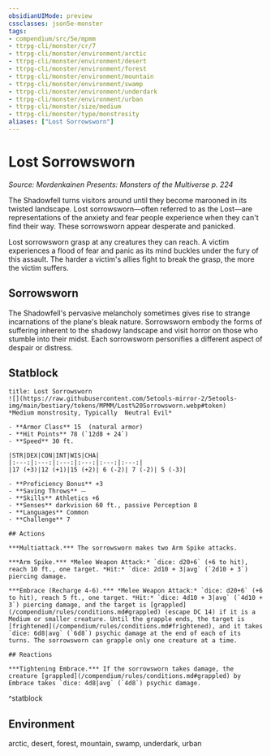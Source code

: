 ```yaml
---
obsidianUIMode: preview
cssclasses: json5e-monster
tags:
- compendium/src/5e/mpmm
- ttrpg-cli/monster/cr/7
- ttrpg-cli/monster/environment/arctic
- ttrpg-cli/monster/environment/desert
- ttrpg-cli/monster/environment/forest
- ttrpg-cli/monster/environment/mountain
- ttrpg-cli/monster/environment/swamp
- ttrpg-cli/monster/environment/underdark
- ttrpg-cli/monster/environment/urban
- ttrpg-cli/monster/size/medium
- ttrpg-cli/monster/type/monstrosity
aliases: ["Lost Sorrowsworn"]
---
```

# Lost Sorrowsworn
*Source: Mordenkainen Presents: Monsters of the Multiverse p. 224*  

The Shadowfell turns visitors around until they become marooned in its twisted landscape. Lost sorrowsworn—often referred to as the Lost—are representations of the anxiety and fear people experience when they can't find their way. These sorrowsworn appear desperate and panicked.

Lost sorrowsworn grasp at any creatures they can reach. A victim experiences a flood of fear and panic as its mind buckles under the fury of this assault. The harder a victim's allies fight to break the grasp, the more the victim suffers.

## Sorrowsworn

The Shadowfell's pervasive melancholy sometimes gives rise to strange incarnations of the plane's bleak nature. Sorrowsworn embody the forms of suffering inherent to the shadowy landscape and visit horror on those who stumble into their midst. Each sorrowsworn personifies a different aspect of despair or distress.

## Statblock

```ad-statblock
title: Lost Sorrowsworn
![](https://raw.githubusercontent.com/5etools-mirror-2/5etools-img/main/bestiary/tokens/MPMM/Lost%20Sorrowsworn.webp#token)
*Medium monstrosity, Typically  Neutral Evil*

- **Armor Class** 15  (natural armor)
- **Hit Points** 78 (`12d8 + 24`)
- **Speed** 30 ft.

|STR|DEX|CON|INT|WIS|CHA|
|:---:|:---:|:---:|:---:|:---:|:---:|
|17 (+3)|12 (+1)|15 (+2)| 6 (-2)| 7 (-2)| 5 (-3)|

- **Proficiency Bonus** +3
- **Saving Throws** ⏤
- **Skills** Athletics +6
- **Senses** darkvision 60 ft., passive Perception 8
- **Languages** Common
- **Challenge** 7

## Actions

***Multiattack.*** The sorrowsworn makes two Arm Spike attacks.

***Arm Spike.*** *Melee Weapon Attack:* `dice: d20+6` (+6 to hit), reach 10 ft., one target. *Hit:* `dice: 2d10 + 3|avg` (`2d10 + 3`) piercing damage.

***Embrace (Recharge 4-6).*** *Melee Weapon Attack:* `dice: d20+6` (+6 to hit), reach 5 ft., one target. *Hit:* `dice: 4d10 + 3|avg` (`4d10 + 3`) piercing damage, and the target is [grappled](/compendium/rules/conditions.md#grappled) (escape DC 14) if it is a Medium or smaller creature. Until the grapple ends, the target is [frightened](/compendium/rules/conditions.md#frightened), and it takes `dice: 6d8|avg` (`6d8`) psychic damage at the end of each of its turns. The sorrowsworn can grapple only one creature at a time.

## Reactions

***Tightening Embrace.*** If the sorrowsworn takes damage, the creature [grappled](/compendium/rules/conditions.md#grappled) by Embrace takes `dice: 4d8|avg` (`4d8`) psychic damage.
```
^statblock

## Environment

arctic, desert, forest, mountain, swamp, underdark, urban